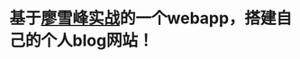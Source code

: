 # 基于[廖雪峰实战](https://www.liaoxuefeng.com/wiki/0014316089557264a6b348958f449949df42a6d3a2e542c000/001432170876125c96f6cc10717484baea0c6da9bee2be4000)的一个webapp，搭建自己的个人blog网站！
